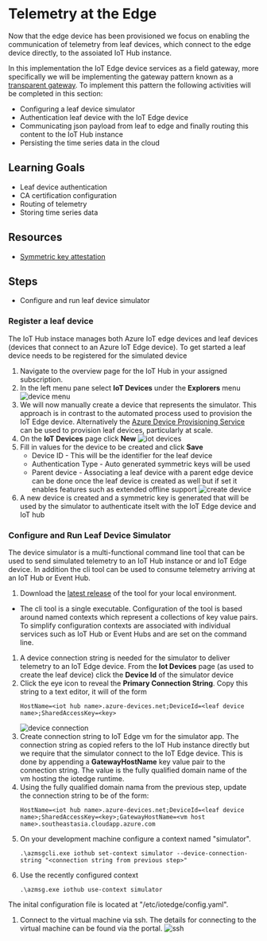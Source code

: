 # Telemetry at the Edge
Now that the edge device has been provisioned we focus on enabling the communication of telemetry from leaf devices, which connect to the edge device directly, to the assoiated IoT Hub instance. 

In this implementation the IoT Edge device services as a field gateway, more specifically we will be implementing the gateway pattern known as a [transparent gateway](https://docs.microsoft.com/en-us/azure/iot-edge/iot-edge-as-gateway?view=iotedge-2018-06). To implement this pattern the following activities will be completed in this section:
- Configuring a leaf device simulator
- Authentication leaf device with the IoT Edge device
- Communicating json payload from leaf to edge and finally routing this content to the IoT Hub instance
- Persisting the time series data in the cloud 


## Learning Goals
* Leaf device authentication  
* CA certification configuration
* Routing of telemetry
* Storing time series data


## Resources
* [Symmetric key attestation](https://docs.microsoft.com/en-us/azure/iot-dps/concepts-symmetric-key-attestation?view=iotedge-2018-06)

## Steps
* Configure and run leaf device simulator

### Register a leaf device 
The IoT Hub instace manages both Azure IoT edge devices and leaf devices (devices that connect to an Azure IoT Edge device). To get started a leaf device needs to be registered for the simulated device
1. Navigate to the overview page for the IoT Hub in your assigned subscription. 
1. In the left menu pane select **IoT Devices** under the **Explorers** menu 
![device menu](assets/menu-iothub-device.png)
1. We will now manually create a device that represents the simulator. This approach is in contrast to the automated process used to provision the IoT Edge device. Alternatively the [Azure Device Provisioning Service](https://docs.microsoft.com/en-us/azure/iot-dps/about-iot-dps#when-to-use-device-provisioning-service) can be used to provision leaf devices, particularly at scale. 
1. On the **IoT Devices** page click **New**
![iot devices](assets/iot-devices.png)
2. Fill in values for the device to be created and click **Save**
    - Device ID - This will be the identifier for the leaf device
    - Authentication Type - Auto generated symmetric keys will be used
    - Parent device - Associating a leaf device with a parent edge device can be done once the leaf device is created as well but if set it enables features such as extended offline support
![create device](assets/create-new-device.png)
1. A new device is created and a symmetric key is generated that will be used by the simulator to authenticate itselt with the IoT Edge device and IoT hub


### Configure and Run Leaf Device Simulator
The device simulator is a multi-functional command line tool that can be used to send simulated telemetry to an IoT Hub instance or and IoT Edge device. In addition the cli tool can be used to consume telemetry arriving at an IoT Hub or Event Hub. 
1. Download the [latest release](https://github.com/rivms/msgtool/releases) of the tool for your local environment.
- The cli tool is a single executable. Configuration of the tool is based around named contexts which represent a collections of key value pairs. To simplify configuration contexts are associated with individual services such as IoT Hub or Event Hubs and are set on the command line. 
1. A device connection string is needed for the simulator to deliver telemetry to an IoT Edge device. From the **Iot Devices** page (as used to create the leaf device) click the **Device Id** of the simulator device
1. Click the eye icon to reveal the **Primary Connection String**. Copy this string to a text editor, it will of the form 
   ```
   HostName=<iot hub name>.azure-devices.net;DeviceId=<leaf device name>;SharedAccessKey=<key>
   ```
   ![device connection](assets/device-conn-string.png)
1. Create connection string to IoT Edge vm for the simulator app. The connection string as copied refers to the IoT Hub instance directly but we require that the simulator connect to the IoT Edge device. This is done by appending a **GatewayHostName** key value pair to the connection string. The value is the fully qualified domain name of the vm hosting the iotedge runtime. 
1. Using the fully qualified domain nama from the previous step, update the connection string to be of the form:  
   ```
   HostName=<iot hub name>.azure-devices.net;DeviceId=<leaf device name>;SharedAccessKey=<key>;GatewayHostName=<vm host name>.southeastasia.cloudapp.azure.com
   ```
1. On your development machine configure a context named "simulator". 
   ```
   .\azmsgcli.exe iothub set-context simulator --device-connection-string "<connection string from previous step>"
   ```
1. Use the recently configured context
   ```
   .\azmsg.exe iothub use-context simulator
   ```



The inital configuration file is located at "/etc/iotedge/config.yaml". 
1. Connect to the virtual machine via ssh. The details for connecting to the virtual machine can be found via the portal. 
![ssh](assets/connect-ssh.gif)